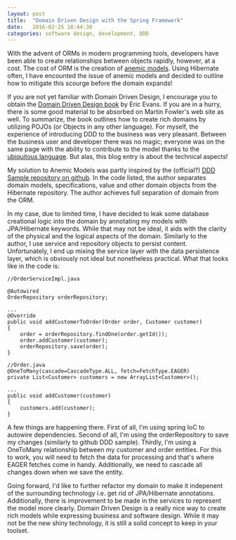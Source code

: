 ```yaml
---
layout: post
title:  "Domain Driven Design with the Spring Framework"
date:   2016-02-25 18:44:30
categories: software design, development, DDD
---
```


With the advent of ORMs in modern programming tools, developers have been able to create relationships between objects rapidly, however, at a cost. The cost of ORM is the creation of [anemic models](http://www.martinfowler.com/bliki/AnemicDomainModel.html). Using Hibernate often, I have encounted the issue of anemic models and decided to outline how to mitigate this scourge before the domain expands!


If you are not yet familiar with Domain Driven Design, I encourage you to obtain the
[Domain Driven Design book](https://domainlanguage.com/ddd/) by Eric Evans. If you are in a hurry, there is some good material to be absorbed on Martin Fowler's web site as well. To summarize, the book outlines how to create rich domains by utilizing POJOs (or Objects in any other language). For myself, the experience of introducing DDD to the business was very pleasant. Between the business user and developer there was no magic; everyone was on the same page with the ability to contribute to the model thanks to the [ubiquitous language](http://martinfowler.com/bliki/UbiquitousLanguage.html). But alas, this blog entry is about the technical aspects!

My solution to Anemic Models was partly inspired by the (official?) [DDD Sample repository on github](http://dddsample.sourceforge.net/). In the code listed, the author separates domain models, specifications, value and other domain objects from the Hibernate repository. The author achieves full separation of domain from the ORM.

In my case, due to limited time, I have decided to leak some database creational logic into the domain by annotating my models with JPA/Hibernate keywords. While that may not be ideal, it aids with the clarity of the physical and the logical aspects of the domain. Similarly to the author, I use service and repository objects to persist content. Unfortunately, I end up mixing the service layer with the data persistence layer, which is obviously not ideal but nonetheless practical. What that looks like in the code is:

	//OrderServiceImpl.java

	@Autowired
	OrderRepository orderRepository;

	...
	@Override
	public void addCustomerToOrder(Order order, Customer customer)
	{
		order = orderRepository.findOne(order.getId());
		order.addCustomer(customer);
		orderRepository.save(order);
	}

	//Order.java
	@OneToMany(cascade=CascadeType.ALL, fetch=FetchType.EAGER)
	private List<Customer> customers = new ArrayList<Customer>();

	...
	public void addCustomer(customer)
	{
		customers.add(customer);
	}

A few things are happening there. First of all, I'm using spring IoC to autowire dependencies. Second of all, I'm using the orderRepository to save my changes (similarly to github DDD sample). Thirdly, I'm using a OneToMany relationship between my customer and order entities. For this to work, you will need to fetch the data for processing and that's where EAGER fetches come in handy. Additionally, we need to cascade all changes down when we save the entity.


Going forward, I'd like to further refactor my domain to make it indepenent of the surrounding technology i.e. get rid of JPA/Hibernate annotations. Additionally, there is improvement to be made in the services to represent the model more clearly. Domain Driven Design is a really nice way to create rich models while expressing business and software design. While it may not be the new shiny technology, it is still a solid concept to keep in your toolset.